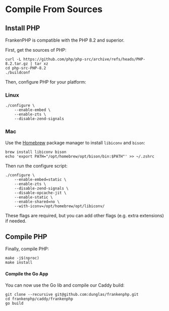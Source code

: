 # Compile From Sources

## Install PHP

FrankenPHP is compatible with the PHP 8.2 and superior.

First, get the sources of PHP:

```
curl -L https://github.com/php/php-src/archive/refs/heads/PHP-8.2.tar.gz | tar xz
cd php-src-PHP-8.2
./buildconf
```

Then, configure PHP for your platform:

### Linux

```
./configure \
    --enable-embed \
    --enable-zts \
    --disable-zend-signals
```

### Mac

Use the [Homebrew](https://brew.sh/) package manager to install
`libiconv` and `bison`:

```
brew install libiconv bison
echo 'export PATH="/opt/homebrew/opt/bison/bin:$PATH"' >> ~/.zshrc
```

Then run the configure script:

```
./configure \
    --enable-embed=static \
    --enable-zts \
    --disable-zend-signals \
    --disable-opcache-jit \
    --enable-static \
    --enable-shared=no \
    --with-iconv=/opt/homebrew/opt/libiconv/
```

These flags are required, but you can add other flags (e.g. extra extensions)
if needed.

## Compile PHP

Finally, compile PHP:

```
make -j$(nproc)
make install
```

#### Compile the Go App

You can now use the Go lib and compile our Caddy build:

```
git clone --recursive git@github.com:dunglas/frankenphp.git
cd frankenphp/caddy/frankenphp
go build
```
